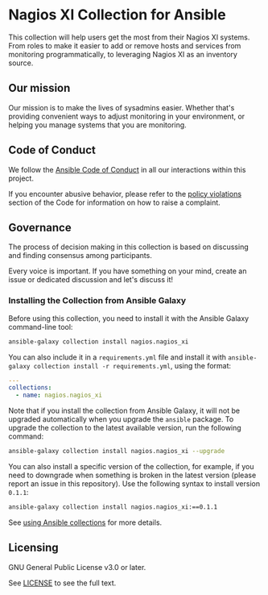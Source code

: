 # Nagios XI Collection for Ansible

This collection will help users get the most from their Nagios XI systems. From roles to make it easier to add or remove hosts and services from monitoring programmatically, to leveraging Nagios XI as an inventory source.

## Our mission

Our mission is to make the lives of sysadmins easier. Whether that's providing convenient ways to adjust monitoring in your environment, or helping you manage systems that you are monitoring.

## Code of Conduct

We follow the [Ansible Code of Conduct](https://docs.ansible.com/ansible/devel/community/code_of_conduct.html) in all our interactions within this project.

If you encounter abusive behavior, please refer to the [policy violations](https://docs.ansible.com/ansible/devel/community/code_of_conduct.html#policy-violations) section of the Code for information on how to raise a complaint.

## Governance

The process of decision making in this collection is based on discussing and finding consensus among participants.

Every voice is important. If you have something on your mind, create an issue or dedicated discussion and let's discuss it!


### Installing the Collection from Ansible Galaxy

Before using this collection, you need to install it with the Ansible Galaxy command-line tool:
```bash
ansible-galaxy collection install nagios.nagios_xi
```

You can also include it in a `requirements.yml` file and install it with `ansible-galaxy collection install -r requirements.yml`, using the format:
```yaml
---
collections:
  - name: nagios.nagios_xi
```

Note that if you install the collection from Ansible Galaxy, it will not be upgraded automatically when you upgrade the `ansible` package. To upgrade the collection to the latest available version, run the following command:
```bash
ansible-galaxy collection install nagios.nagios_xi --upgrade
```

You can also install a specific version of the collection, for example, if you need to downgrade when something is broken in the latest version (please report an issue in this repository). Use the following syntax to install version `0.1.1`:

```bash
ansible-galaxy collection install nagios.nagios_xi:==0.1.1
```

See [using Ansible collections](https://docs.ansible.com/ansible/devel/user_guide/collections_using.html) for more details.

## Licensing

GNU General Public License v3.0 or later.

See [LICENSE](https://www.gnu.org/licenses/gpl-3.0.txt) to see the full text.
